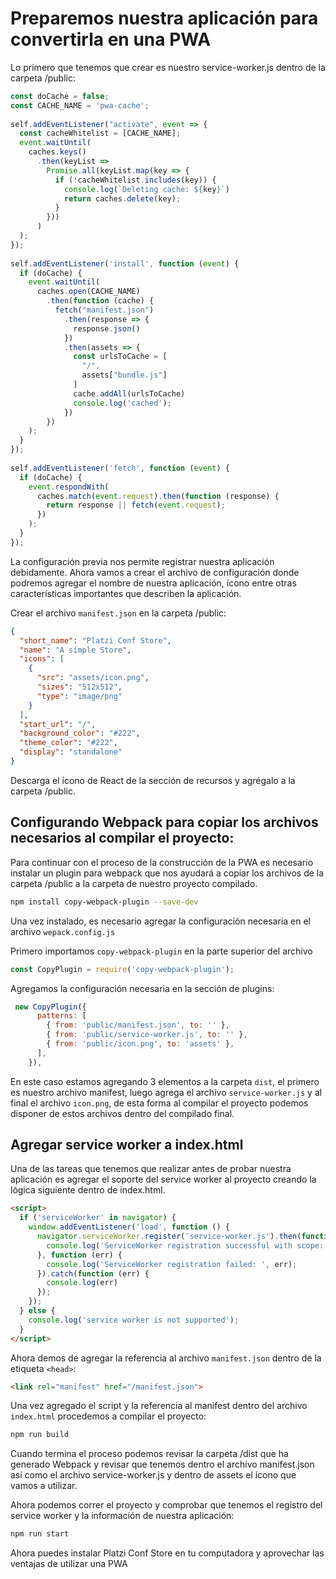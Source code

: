 # Preparemos nuestra aplicación para convertirla en una PWA

Lo primero que tenemos que crear es nuestro service-worker.js dentro de la carpeta /public:

```js
const doCache = false;
const CACHE_NAME = 'pwa-cache';
​
self.addEventListener("activate", event => {
  const cacheWhitelist = [CACHE_NAME];
  event.waitUntil(
    caches.keys()
      .then(keyList =>
        Promise.all(keyList.map(key => {
          if (!cacheWhitelist.includes(key)) {
            console.log(`Deleting cache: ${key}`)
            return caches.delete(key);
          }
        }))
      )
  );
});
​
self.addEventListener('install', function (event) {
  if (doCache) {
    event.waitUntil(
      caches.open(CACHE_NAME)
        .then(function (cache) {
          fetch("manifest.json")
            .then(response => {
              response.json()
            })
            .then(assets => {
              const urlsToCache = [
                "/",
                assets["bundle.js"]
              ]
              cache.addAll(urlsToCache)
              console.log('cached');
            })
        })
    );
  }
});
​
self.addEventListener('fetch', function (event) {
  if (doCache) {
    event.respondWith(
      caches.match(event.request).then(function (response) {
        return response || fetch(event.request);
      })
    );
  }
});
```

La configuración previa nos permite registrar nuestra aplicación debidamente. Ahora vamos a crear el archivo de configuración donde podremos agregar el nombre de nuestra aplicación, ícono entre otras características importantes que describen la aplicación.

Crear el archivo `manifest.json` en la carpeta /public:

```json
{
  "short_name": "Platzi Conf Store",
  "name": "A simple Store",
  "icons": [
    {
      "src": "assets/icon.png",
      "sizes": "512x512",
      "type": "image/png"
    }
  ],
  "start_url": "/",
  "background_color": "#222",
  "theme_color": "#222",
  "display": "standalone"
}
```

Descarga el ícono de React de la sección de recursos y agrégalo a la carpeta /public.

## Configurando Webpack para copiar los archivos necesarios al compilar el proyecto:

Para continuar con el proceso de la construcción de la PWA es necesario instalar un plugin para webpack que nos ayudará a copiar los archivos de la carpeta /public a la carpeta de nuestro proyecto compilado.

```sh
npm install copy-webpack-plugin --save-dev
```

Una vez instalado, es necesario agregar la configuración necesaria en el archivo `wepack.config.js`

Primero importamos `copy-webpack-plugin` en la parte superior del archivo

```js
const CopyPlugin = require('copy-webpack-plugin');
```

Agregamos la configuración necesaria en la sección de plugins:

```js
 new CopyPlugin({
      patterns: [
        { from: 'public/manifest.json', to: '' },
        { from: 'public/service-worker.js', to: '' },
        { from: 'public/icon.png', to: 'assets' },
      ],
    }),
```
En este caso estamos agregando 3 elementos a la carpeta `dist`, el primero es nuestro archivo manifest, luego agrega el archivo `service-worker.js` y al final el archivo `icon.png`, de esta forma al compilar el proyecto podemos disponer de estos archivos dentro del compilado final.

## Agregar service worker a index.html
Una de las tareas que tenemos que realizar antes de probar nuestra aplicación es agregar el soporte del service worker al proyecto creando la lógica siguiente dentro de index.html.

```html
<script>
  if ('serviceWorker' in navigator) {
    window.addEventListener('load', function () {
      navigator.serviceWorker.register('service-worker.js').then(function (registration) {
        console.log('ServiceWorker registration successful with scope: ', registration.scope);
      }, function (err) {
        console.log('ServiceWorker registration failed: ', err);
      }).catch(function (err) {
        console.log(err)
      });
    });
  } else {
    console.log('service worker is not supported');
  }
</script>
```
Ahora demos de agregar la referencia al archivo `manifest.json` dentro de la etiqueta `<head>`:

```html
<link rel="manifest" href="/manifest.json">
```
Una vez agregado el script y la referencia al manifest dentro del archivo `index.html` procedemos a compilar el proyecto:

```sh
npm run build
```
Cuando termina el proceso podemos revisar la carpeta /dist que ha generado Webpack y revisar que tenemos dentro el archivo manifest.json así como el archivo service-worker.js y dentro de assets el ícono que vamos a utilizar.
​

Ahora podemos correr el proyecto y comprobar que tenemos el registro del service worker y la información de nuestra aplicación:
​

```sh
npm run start
```

Ahora puedes instalar Platzi Conf Store en tu computadora y aprovechar las ventajas de utilizar una PWA




